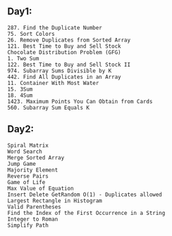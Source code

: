 ## Day1:
    287. Find the Duplicate Number
    75. Sort Colors
    26. Remove Duplicates from Sorted Array
    121. Best Time to Buy and Sell Stock
    Chocolate Distribution Problem (GFG)
    1. Two Sum
    122. Best Time to Buy and Sell Stock II
    974. Subarray Sums Divisible by K
    442. Find All Duplicates in an Array
    11. Container With Most Water
    15. 3Sum
    18. 4Sum
    1423. Maximum Points You Can Obtain from Cards
    560. Subarray Sum Equals K

## Day2:
    Spiral Matrix
    Word Search
    Merge Sorted Array
    Jump Game
    Majority Element
    Reverse Pairs
    Game of Life
    Max Value of Equation
    Insert Delete GetRandom O(1) - Duplicates allowed
    Largest Rectangle in Histogram
    Valid Parentheses
    Find the Index of the First Occurrence in a String
    Integer to Roman
    Simplify Path


